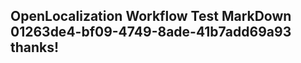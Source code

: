 <properties
ms.topic="hero-topic"
ms.test1="hero-topic"
ms.test2="test"/>

## OpenLocalization Workflow Test MarkDown 01263de4-bf09-4749-8ade-41b7add69a93 thanks!
